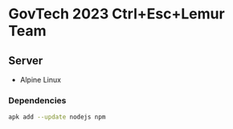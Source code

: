 # GovTech 2023 Ctrl+Esc+Lemur Team

## Server 

- Alpine Linux 

### Dependencies

```sh
apk add --update nodejs npm
```